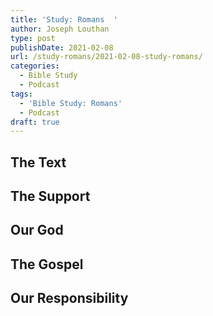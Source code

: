 ```yaml
---
title: 'Study: Romans  '
author: Joseph Louthan
type: post
publishDate: 2021-02-08
url: /study-romans/2021-02-08-study-romans/
categories:
  - Bible Study
  - Podcast
tags:
  - 'Bible Study: Romans'
  - Podcast
draft: true
---
```

## The Text

## The Support

## Our God

## The Gospel

## Our Responsibility


